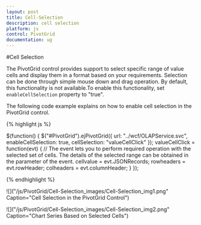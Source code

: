 ```yaml
---
layout: post
title: Cell-Selection
description: cell selection
platform: js
control: PivotGrid
documentation: ug
---
```


#Cell Selection

The PivotGrid control provides support to select specific range of value cells and display them in a format based on your requirements. Selection can be done through simple mouse down and drag operation. By default, this functionality is not available.To enable this functionality, set `enableCellSelection` property to "true".

The following code example explains on how to enable cell selection in the PivotGrid control.

{% highlight js %}

$(function() {
   $("#PivotGrid").ejPivotGrid({
      url: "../wcf/OLAPService.svc",
      enableCellSelection: true,
      cellSelection: "valueCellClick"
   });
   valueCellClick = function(evt) {
      // The event lets you to perform required operation with the selected set of cells. The details of the selected range can be obtained in the parameter of the event.
      cellvalue = evt.JSONRecords;
      rowheaders = evt.rowHeader;
      colheaders = evt.columnHeader;
   }
});

{% endhighlight %}

![]("/js/PivotGrid/Cell-Selection_images/Cell-Selection_img1.png" Caption="Cell Selection in the PivotGrid Control") 

![]("/js/PivotGrid/Cell-Selection_images/Cell-Selection_img2.png" Caption="Chart Series Based on Selected Cells") 


